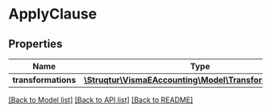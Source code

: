 # ApplyClause

## Properties
Name | Type | Description | Notes
------------ | ------------- | ------------- | -------------
**transformations** | [**\Struqtur\VismaEAccounting\Model\TransformationNode[]**](TransformationNode.md) |  | [optional] 

[[Back to Model list]](../README.md#documentation-for-models) [[Back to API list]](../README.md#documentation-for-api-endpoints) [[Back to README]](../README.md)


